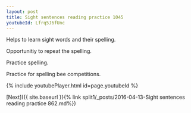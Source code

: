 ```yaml
---
layout: post
title: Sight sentences reading practice 1045
youtubeId: Lfrq5J6fUnc
---
```

 
 
Helps to learn sight words and their spelling.

Opportunitiy to repeat the spelling. 

Practice spelling. 
 
Practice for spelling bee competitions. 
 
{% include youtubePlayer.html id=page.youtubeId %}
 
 

[Next]({{ site.baseurl }}{% link  split1/_posts/2016-04-13-Sight sentences reading practice 862.md%})
 
